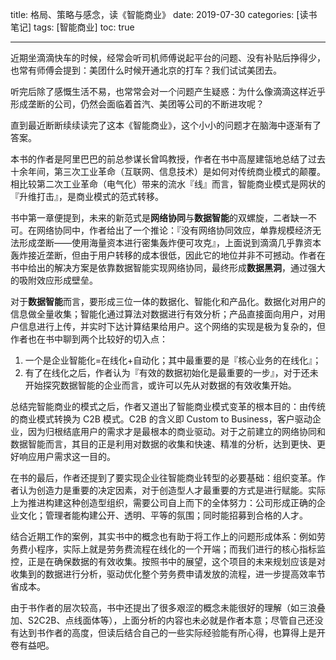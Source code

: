 title: 格局、策略与感念，读《智能商业》
date: 2019-07-30
categories: [读书笔记]
tags: [智能商业]
toc: true

---





近期坐滴滴快车的时候，经常会听司机师傅说起平台的问题、没有补贴后挣得少，也常有师傅会提到：美团什么时候开通北京的打车？我们试试美团去。

听完后除了感慨生活不易，也常常会对一个问题产生疑惑：为什么像滴滴这样近乎形成垄断的公司，仍然会面临着首汽、美团等公司的不断进攻呢？

直到最近断断续续读完了这本《智能商业》，这个小小的问题才在脑海中逐渐有了答案。

本书的作者是阿里巴巴的前总参谋长曾鸣教授，作者在书中高屋建瓴地总结了过去十余年间，第三次工业革命（互联网、信息技术）是如何对传统商业模式的颠覆。相比较第二次工业革命（电气化）带来的流水『线』而言，智能商业模式是网状的『升维打击』，是商业模式的范式转移。

书中第一章便提到，未来的新范式是**网络协同**与**数据智能**的双螺旋，二者缺一不可。在网络协同中，作者给出了一个推论：『没有网络协同效应，单靠规模经济无法形成垄断——使用海量资本进行密集轰炸便可攻克』，上面说到滴滴几乎靠资本轰炸接近垄断，但由于用户转移的成本很低，因此它的地位并非不可撼动。作者在书中给出的解决方案是依靠数据智能实现网络协同，最终形成**数据黑洞**，通过强大的吸附效应形成壁垒。

对于**数据智能**而言，要形成三位一体的数据化、智能化和产品化。数据化对用户的信息做全量收集；智能化通过算法对数据进行有效分析；产品直接面向用户，对用户信息进行上传，并实时下达计算结果给用户。这个网络的实现是极为复杂的，但作者也在书中聊到两个比较好的切入点：

1. 一个是企业智能化=在线化+自动化；其中最重要的是『核心业务的在线化』；
2. 有了在线化之后，作者认为『有效的数据初始化是最重要的一步』，对于还未开始探究数据智能的企业而言，或许可以先从对数据的有效收集开始。

总结完智能商业的模式之后，作者又道出了智能商业模式变革的根本目的：由传统的商业模式转换为 C2B 模式。C2B 的含义即 Custom to Business，客户驱动企业，因为归根结底用户的需求才是最根本的商业驱动。对于之前建立的网络协同和数据智能而言，其目的正是利用对数据的收集和快速、精准的分析，达到更快、更好响应用户需求这一目的。

在书的最后，作者还提到了要实现企业往智能商业转型的必要基础：组织变革。作者认为创造力是重要的决定因素，对于创造型人才最重要的方式是进行赋能。实际上为推进构建这种创造型组织，需要公司自上而下的全体努力：公司形成正确的企业文化；管理者能构建公开、透明、平等的氛围；同时能招募到合格的人才。

结合近期工作的案例，其实书中的概念也有助于将工作上的问题形成体系：例如劳务费小程序，实际上就是劳务费流程在线化的一个开端；而我们进行的核心指标监控，正是在确保数据的有效收集。按照书中的展望，这个项目的未来规划应该是对收集到的数据进行分析，驱动优化整个劳务费申请发放的流程，进一步提高效率节省成本。

由于书作者的层次较高，书中还提出了很多艰涩的概念未能很好的理解（如三浪叠加、S2C2B、点线面体等），上面分析的内容也未必就是作者本意；尽管自己还没有达到书作者的高度，但读后结合自己的一些实际经验能有所心得，也算得上是开卷有益吧。